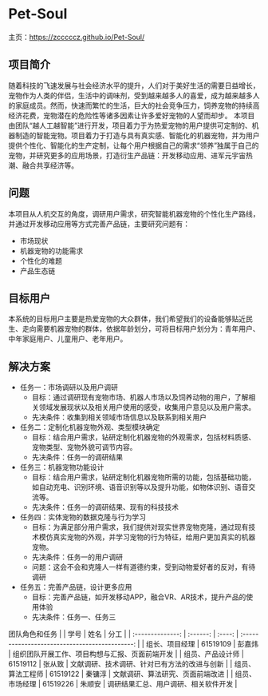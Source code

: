 # Pet-Soul
主页：https://zcccccz.github.io/Pet-Soul/

## 项目简介
随着科技的飞速发展与社会经济水平的提升，人们对于美好生活的需要日益增长，宠物作为人类的伴侣，生活中的调味剂，受到越来越多人的喜爱，成为越来越多人的家庭成员。然而，快速而繁忙的生活，巨大的社会竞争压力，饲养宠物的持续高经济花费，宠物潜在的危险性等诸多因素让许多爱好宠物的人望而却步。
本项目由团队“越人工越智能”进行开发，项目着力于为热爱宠物的用户提供可定制的、机器制造的智能宠物。项目着力于打造与具有真实感、智能化的机器宠物，并为用户提供个性化、智能化的生产定制，让每个用户根据自己的需求“领养”独属于自己的宠物，并研究更多的应用场景，打造衍生产品链：开发移动应用、进军元宇宙热潮、融合共享经济等。

## 问题
本项目从人机交互的角度，调研用户需求，研究智能机器宠物的个性化生产路线，并通过开发移动应用等方式完善产品链，主要研究问题有：
* 市场现状
* 机器宠物的功能需求
* 个性化的难题
* 产品生态链

## 目标用户
本系统的目标用户主要是热爱宠物的大众群体，我们希望我们的设备能够贴近民生、走向需要机器宠物的群体，依据年龄划分，可将目标用户划分为：青年用户、中年家庭用户、儿童用户、老年用户。

## 解决方案
* 任务一：市场调研以及用户调研
  * 目标：通过调研现有宠物市场、机器人市场以及饲养动物的用户，了解相关领域发展现状以及相关用户使用的感受，收集用户意见以及用户需求。
  * 先决条件：收集到相关领域市场信息以及联系到相关用户
* 任务二：定制化机器宠物外观、类型模块确定
  * 目标：结合用户需求，钻研定制化机器宠物的外观需求，包括材料质感、宠物类型、宠物外貌可调节内容。
  * 先决条件：任务一的调研结果
* 任务三：机器宠物功能设计
  * 目标：结合用户需求，钻研定制化机器宠物所需的功能，包括基础功能，如自动充电、识别环境、语音识别等以及提升功能，如物体识别、语音交流等。
  * 先决条件：任务一的调研结果、现有的科技技术
* 任务四：实体宠物的数据克隆与行为学习
  * 目标：为满足部分用户需求，我们提供对现实世界宠物克隆，通过现有技术模仿真实宠物的外观，并学习宠物的行为特征，给用户更加真实的机器宠物。
  * 先决条件：任务一的用户调研
  * 问题：这会不会和克隆人一样有道德约束，受到动物爱好者的反对，有待调研
* 任务五：完善产品链，设计更多应用 
  * 目标：完善产品链，如开发移动APP，融合VR、AR技术，提升产品的使用体验
  * 先决条件：任务一、任务三

团队角色和任务
   |                  |   学号   |  姓名  |                      分工                      |
   | :--------------: | :------: | :----: | :--------------------------------------------: |
   |  组长、项目经理  | 61519109 | 彭嘉炜 | 组织团队开展工作、项目构想与汇报、页面前端开发 |
   | 组员、产品设计师 | 61519112 | 张从致 |  文献调研、技术调研、针对已有方法的改进与创新  |
   | 组员、算法工程师 | 61519122 | 秦镛淳 |        文献调研、算法研究、页面前端改进        |
   |  组员、市场经理  | 61519226 | 朱顺安 |      调研结果汇总、用户调研、相关软件开发      |

